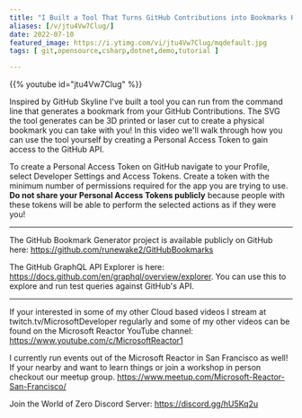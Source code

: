```yaml
---
title: "I Built a Tool That Turns GitHub Contributions into Bookmarks Here's How It Works"
aliases: [/v/jtu4Vw7Clug/]
date: 2022-07-10
featured_image: https://i.ytimg.com/vi/jtu4Vw7Clug/mqdefault.jpg
tags: [ git,opensource,csharp,dotnet,demo,tutorial ]

---
```


{{% youtube id="jtu4Vw7Clug" %}}

Inspired by GitHub Skyline I've built a tool you can run from the command line that generates a bookmark from your GitHub Contributions. The SVG the tool generates can be 3D printed or laser cut to create a physical bookmark you can take with you! In this video we'll walk through how you can use the tool yourself by creating a Personal Access Token to gain access to the GitHub API.

To create a Personal Access Token on GitHub navigate to your Profile, select Developer Settings and Access Tokens. Create a token with the minimum number of permissions required for the app you are trying to use. **Do not share your Personal Access Tokens publicly** because people with these tokens will be able to perform the selected actions as if they were you!

***

The GitHub Bookmark Generator project is available publicly on GitHub here: https://github.com/runewake2/GitHubBookmarks

The GitHub GraphQL API Explorer is here: https://docs.github.com/en/graphql/overview/explorer. You can use this to explore and run test queries against GitHub's API.

***

If your interested in some of my other Cloud based videos I stream at twitch.tv/MicrosoftDeveloper regularly and some of my other videos can be found on the Microsoft Reactor YouTube channel: https://www.youtube.com/c/MicrosoftReactor1

I currently run events out of the Microsoft Reactor in San Francisco as well! If your nearby and want to learn things or join a workshop in person checkout our meetup group. https://www.meetup.com/Microsoft-Reactor-San-Francisco/

Join the World of Zero Discord Server: https://discord.gg/hU5Kq2u